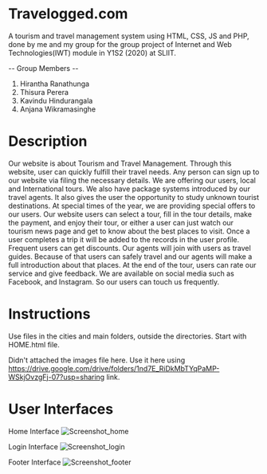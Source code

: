 # Travelogged.com

A tourism and travel management system using HTML, CSS, JS and PHP, done by me and my group for the group project of Internet and Web Technologies(IWT) module in Y1S2 (2020) at SLIIT.

-- Group Members --

1. Hirantha Ranathunga
2. Thisura Perera
3. Kavindu Hindurangala
4. Anjana Wikramasinghe

# Description

Our website is about Tourism and Travel Management. Through this website, user can quickly fulfill their travel needs. Any person can sign up to our website via filing the necessary details. We are offering our users, local and International tours. We also have package systems introduced by our travel agents. It also gives the user the opportunity to study unknown tourist destinations. At special times of the year, we are providing special offers to our users. Our website users can select a tour, fill in the tour details, make the payment, and enjoy their tour, or either a user can just watch our tourism news page and get to know about the best places to visit. Once a user completes a trip it will be added to the records in the user profile. Frequent users can get discounts. Our agents will join with users as travel guides. Because of that users can safely travel and our agents will make a full introduction about that places. At the end of the tour, users can rate our service and give feedback. We are available on social media such as Facebook, and Instagram. So our users can touch us frequently.

# Instructions

Use files in the cities and main folders, outside the directories. Start with HOME.html file.

Didn't attached the images file here. Use it here using https://drive.google.com/drive/folders/1nd7E_RiDkMbTYqPaMP-WSkjOvzgFj-07?usp=sharing link.

# User Interfaces

Home Interface
![Screenshot_home](https://user-images.githubusercontent.com/67953132/209459080-5da85e18-c831-4b30-ac39-de6e032ebeb7.png)

Login Interface
![Screenshot_login](https://user-images.githubusercontent.com/67953132/209459072-2d2196b2-41cc-4ba8-a67e-b9262069499a.png)

Footer Interface
![Screenshot_footer](https://user-images.githubusercontent.com/67953132/209459090-ab32abb7-24e5-4930-b715-a84c5d2b8d8a.png)
